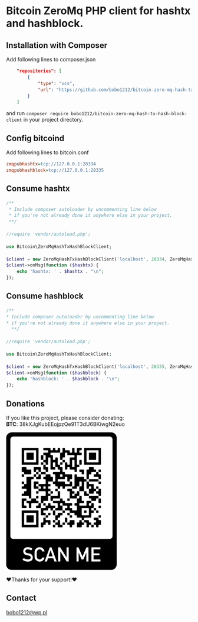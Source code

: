 # Bitcoin ZeroMq PHP client for hashtx and hashblock.

## Installation with Composer

Add following lines to composer.json
```json
    "repositories": [
        {
            "type": "vcs",
            "url": "https://github.com/bobo1212/bitcoin-zero-mq-hash-tx-hash-block-client.git"
        }
    ]
```

and run ```composer require bobo1212/bitcoin-zero-mq-hash-tx-hash-block-client``` in your project directory.

## Config bitcoind 

Add following lines to bitcoin.conf

```ini
zmqpubhashtx=tcp://127.0.0.1:28334
zmqpubhashblock=tcp://127.0.0.1:28335
```

## Consume  hashtx
```php
/**
 * Include composer autoloader by uncommenting line below
 * if you're not already done it anywhere else in your project.
 **/

//require 'vendor/autoload.php';

use Bitcoin\ZeroMqHashTxHashBlockClient;

$client = new ZeroMqHashTxHashBlockClient('localhost', 28334, ZeroMqHashTxHashBlockClient::Q_NAME_HASH_TX);
$client->onMsg(function ($hashtx) {
    echo 'hashtx: ' . $hashtx . "\n";
});
```

## Consume  hashblock
```php
/**
* Include composer autoloader by uncommenting line below
* if you're not already done it anywhere else in your project.
  **/

//require 'vendor/autoload.php';

use Bitcoin\ZeroMqHashTxHashBlockClient;

$client = new ZeroMqHashTxHashBlockClient('localhost', 28335, ZeroMqHashTxHashBlockClient::Q_NAME_HASH_BLOCK);
$client->onMsg(function ($hashblock) {
    echo 'hashblock: ' . $hashblock . "\n";
});
```
## Donations
If you like this project, please consider donating:<br>
**BTC**: 38kXJgKubEEojpzQe91T3dU6BKiwgN2euo<br>
<p>
  <img src="assets/qrcode.png">
</p>
❤Thanks for your support!❤


## Contact
bobo1212@wp.pl